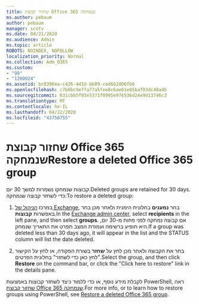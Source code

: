 ```yaml
---
title: שחזור קבוצת Office 365 שנמחקה
ms.author: pebaum
author: pebaum
manager: scotv
ms.date: 04/21/2020
ms.audience: Admin
ms.topic: article
ROBOTS: NOINDEX, NOFOLLOW
localization_priority: Normal
ms.collection: Adm_O365
ms.custom:
- "98"
- "1200024"
ms.assetid: bc0396ea-c426-4d1d-bb89-ced602d06fb6
ms.openlocfilehash: c7b8bc9effa77a5fee8c6ae61e85baf03dc48a4b
ms.sourcegitcommit: 631cbb5f03e5371f0995e976536d24e9d13746c3
ms.translationtype: MT
ms.contentlocale: he-IL
ms.lasthandoff: 04/22/2020
ms.locfileid: "43758755"
---
```

# <a name="restore-a-deleted-office-365-group"></a><span data-ttu-id="3a324-102">שחזור קבוצת Office 365 שנמחקה</span><span class="sxs-lookup"><span data-stu-id="3a324-102">Restore a deleted Office 365 group</span></span>

<span data-ttu-id="3a324-103">קבוצות שנמחקו נשמרות למשך 30 יום.</span><span class="sxs-lookup"><span data-stu-id="3a324-103">Deleted groups are retained for 30 days.</span></span> <span data-ttu-id="3a324-104">כדי לשחזר קבוצה שנמחקה:</span><span class="sxs-lookup"><span data-stu-id="3a324-104">To restore a deleted group:</span></span>
  
1. <span data-ttu-id="3a324-105">במרכז [הניהול של Exchange](https://outlook.office365.com/ecp/), בחר **נמענים** בחלונית הימנית ולאחר מכן בחר באפשרות **קבוצות**.</span><span class="sxs-lookup"><span data-stu-id="3a324-105">In the [Exchange admin center](https://outlook.office365.com/ecp/), select **recipients** in the left pane, and then select **groups**.</span></span> <span data-ttu-id="3a324-106">אם קבוצה נמחקה לפני פחות מ-30 יום, היא תופיע ברשימה ועמודת המצב תפרט את התאריך שנמחק.</span><span class="sxs-lookup"><span data-stu-id="3a324-106">If a group was deleted less than 30 days ago, it will appear in the list and the STATUS column will list the date deleted.</span></span>

2. <span data-ttu-id="3a324-107">בחר את הקבוצה ולאחר מכן לחץ על **שחזר** בשורת הפקודה, או לחץ על הקישור "לחץ כאן כדי לשחזר" בחלונית הפרטים.</span><span class="sxs-lookup"><span data-stu-id="3a324-107">Select the group, and then click **Restore** on the command bar, or click the "Click here to restore" link in the details pane.</span></span>

<span data-ttu-id="3a324-108">לקבלת מידע נוסף, או כדי ללמוד כיצד לשחזר קבוצות באמצעות PowerShell, ראה [שחזור קבוצת Office 365 שנמחקה](https://go.microsoft.com/fwlink/?linkid=867802).</span><span class="sxs-lookup"><span data-stu-id="3a324-108">For more info, or to learn how to restore groups using PowerShell, see [Restore a deleted Office 365 group](https://go.microsoft.com/fwlink/?linkid=867802).</span></span>
  